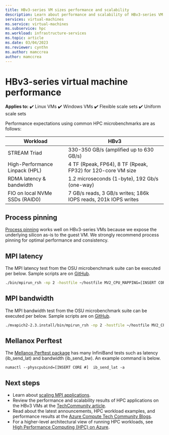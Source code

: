 ```yaml
---
title: HBv3-series VM sizes performance and scalability
description: Learn about performance and scalability of HBv3-series VM sizes in Azure.  
services: virtual-machines 
ms.service: virtual-machines 
ms.subservice: hpc
ms.workload: infrastructure-services 
ms.topic: article 
ms.date: 03/04/2023 
ms.reviewer: cynthn
ms.author: mamccrea
author: mamccrea
---
```


# HBv3-series virtual machine performance

**Applies to:** :heavy_check_mark: Linux VMs :heavy_check_mark: Windows VMs :heavy_check_mark: Flexible scale sets :heavy_check_mark: Uniform scale sets

Performance expectations using common HPC microbenchmarks are as follows:

| Workload                                        | HBv3                                                              |
|-------------------------------------------------|-------------------------------------------------------------------|
| STREAM Triad                                    | 330-350 GB/s (amplified up to 630 GB/s)                                     |
| High-Performance Linpack (HPL)                  | 4 TF (Rpeak, FP64), 8 TF (Rpeak, FP32) for 120-core VM size               |
| RDMA latency & bandwidth                        | 1.2 microseconds (1-byte), 192 Gb/s (one-way)                                        |
| FIO on local NVMe SSDs (RAID0)                  | 7 GB/s reads, 3 GB/s writes; 186k IOPS reads, 201k IOPS writes |

## Process pinning

[Process pinning](compiling-scaling-applications.md#process-pinning) works well on HBv3-series VMs because we expose the underlying silicon as-is to the guest VM. We strongly recommend process pinning for optimal performance and consistency.

## MPI latency

The MPI latency test from the OSU microbenchmark suite can be executed per below. Sample scripts are on [GitHub](https://github.com/Azure/azhpc-images/blob/04ddb645314a6b2b02e9edb1ea52f079241f1297/tests/run-tests.sh).

```bash
./bin/mpirun_rsh -np 2 -hostfile ~/hostfile MV2_CPU_MAPPING=[INSERT CORE #] ./osu_latency
```

## MPI bandwidth
The MPI bandwidth test from the OSU microbenchmark suite can be executed per below. Sample scripts are on [GitHub](https://github.com/Azure/azhpc-images/blob/04ddb645314a6b2b02e9edb1ea52f079241f1297/tests/run-tests.sh).
```bash
./mvapich2-2.3.install/bin/mpirun_rsh -np 2 -hostfile ~/hostfile MV2_CPU_MAPPING=[INSERT CORE #] ./mvapich2-2.3/osu_benchmarks/mpi/pt2pt/osu_bw
```
## Mellanox Perftest
The [Mellanox Perftest package](https://community.mellanox.com/s/article/perftest-package) has many InfiniBand tests such as latency (ib_send_lat) and bandwidth (ib_send_bw). An example command is below.
```console
numactl --physcpubind=[INSERT CORE #]  ib_send_lat -a
```
## Next steps
- Learn about [scaling MPI applications](compiling-scaling-applications.md).
- Review the performance and scalability results of HPC applications on the HBv3 VMs at the [TechCommunity article](https://techcommunity.microsoft.com/t5/azure-compute/hpc-performance-and-scalability-results-with-azure-hbv3-vms/bc-p/2235843).
- Read about the latest announcements, HPC workload examples, and performance results at the [Azure Compute Tech Community Blogs](https://techcommunity.microsoft.com/t5/azure-compute/bg-p/AzureCompute).
- For a higher-level architectural view of running HPC workloads, see [High Performance Computing (HPC) on Azure](/azure/architecture/topics/high-performance-computing/).
